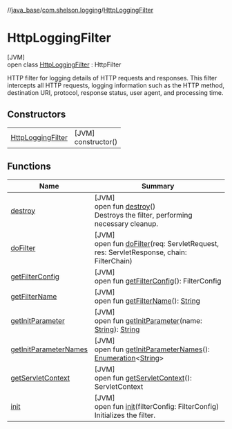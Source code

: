 //[java_base](../../../index.md)/[com.shelson.logging](../index.md)/[HttpLoggingFilter](index.md)

# HttpLoggingFilter

[JVM]\
open class [HttpLoggingFilter](index.md) : HttpFilter

HTTP filter for logging details of HTTP requests and responses. This filter intercepts all HTTP requests, logging information such as the HTTP method, destination URI, protocol, response status, user agent, and processing time.

## Constructors

| | |
|---|---|
| [HttpLoggingFilter](-http-logging-filter.md) | [JVM]<br>constructor() |

## Functions

| Name | Summary |
|---|---|
| [destroy](destroy.md) | [JVM]<br>open fun [destroy](destroy.md)()<br>Destroys the filter, performing necessary cleanup. |
| [doFilter](../-custom-request-logging-filter/index.md#-1767447681%2FFunctions%2F57259888) | [JVM]<br>open fun [doFilter](../-custom-request-logging-filter/index.md#-1767447681%2FFunctions%2F57259888)(req: ServletRequest, res: ServletResponse, chain: FilterChain) |
| [getFilterConfig](../-custom-request-logging-filter/index.md#601366131%2FFunctions%2F57259888) | [JVM]<br>open fun [getFilterConfig](../-custom-request-logging-filter/index.md#601366131%2FFunctions%2F57259888)(): FilterConfig |
| [getFilterName](../-custom-request-logging-filter/index.md#-1016510134%2FFunctions%2F57259888) | [JVM]<br>open fun [getFilterName](../-custom-request-logging-filter/index.md#-1016510134%2FFunctions%2F57259888)(): [String](https://docs.oracle.com/javase/8/docs/api/java/lang/String.html) |
| [getInitParameter](../-custom-request-logging-filter/index.md#-763123953%2FFunctions%2F57259888) | [JVM]<br>open fun [getInitParameter](../-custom-request-logging-filter/index.md#-763123953%2FFunctions%2F57259888)(name: [String](https://docs.oracle.com/javase/8/docs/api/java/lang/String.html)): [String](https://docs.oracle.com/javase/8/docs/api/java/lang/String.html) |
| [getInitParameterNames](../-custom-request-logging-filter/index.md#1300092574%2FFunctions%2F57259888) | [JVM]<br>open fun [getInitParameterNames](../-custom-request-logging-filter/index.md#1300092574%2FFunctions%2F57259888)(): [Enumeration](https://docs.oracle.com/javase/8/docs/api/java/util/Enumeration.html)&lt;[String](https://docs.oracle.com/javase/8/docs/api/java/lang/String.html)&gt; |
| [getServletContext](../-custom-request-logging-filter/index.md#-893877853%2FFunctions%2F57259888) | [JVM]<br>open fun [getServletContext](../-custom-request-logging-filter/index.md#-893877853%2FFunctions%2F57259888)(): ServletContext |
| [init](init.md) | [JVM]<br>open fun [init](init.md)(filterConfig: FilterConfig)<br>Initializes the filter. |
